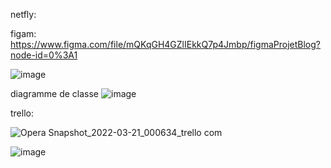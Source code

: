 netfly:





figam:
https://www.figma.com/file/mQKqGH4GZlIEkkQ7p4Jmbp/figmaProjetBlog?node-id=0%3A1


![image](https://user-images.githubusercontent.com/96245936/159189892-0ee12fc6-5e03-4867-81a2-459f9ea2140a.png)



diagramme de classe
![image](https://user-images.githubusercontent.com/96245936/159189907-64064594-2d1d-4d7b-a9f0-0a141208b991.png)


trello:

![Opera Snapshot_2022-03-21_000634_trello com](https://user-images.githubusercontent.com/96245936/159189972-e97c8fdd-4124-4f73-a7e5-1ad971cf9465.png)




![image](https://user-images.githubusercontent.com/96245936/159189918-4c42dc0c-5202-416a-af22-d52657ab4a94.png)

